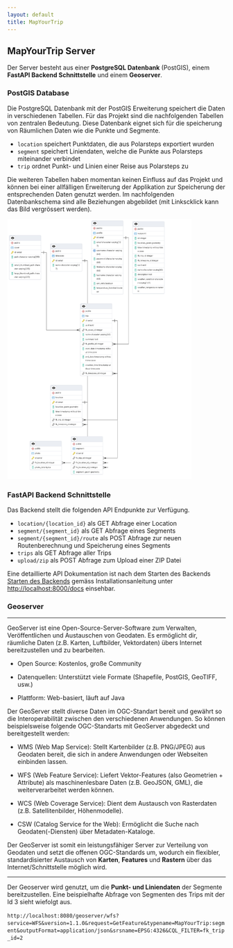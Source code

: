 ```yaml
---
layout: default
title: MapYourTrip
---
```


## MapYourTrip Server

Der Server besteht aus einer **PostgreSQL Datenbank** (PostGIS), einem **FastAPI Backend Schnittstelle** und einem **Geoserver**.

### PostGIS Database

Die PostgreSQL Datenbank mit der PostGIS Erweiterung speichert die Daten in verschiedenen Tabellen. Für das Projekt sind die nachfolgenden Tabellen von zentralen Bedeutung. Diese Datenbank eignet sich für die speicherung von Räumlichen Daten wie die Punkte und Segmente.

- `location` speichert Punktdaten, die aus Polarsteps exportiert wurden
- `segment` speichert Liniendaten, welche die Punkte aus Polarsteps miteinander verbindet
- `trip` ordnet Punkt- und Linien einer Reise aus Polarsteps zu

Die weiteren Tabellen haben momentan keinen Einfluss auf das Projekt und können bei einer allfälligen Erweiterung der Applikation zur Speicherung der entsprechenden Daten genutzt werden. Im nachfolgenden Datenbankschema sind alle Beziehungen abgebildet (mit Linkscklick kann das Bild vergrössert werden).

<a href="bilder/db_schema.png" target="_blank">
  <img src="bilder/db_schema.png" alt="Datenbankschema" height="600" />
</a>

### FastAPI Backend Schnittstelle

Das Backend stellt die folgenden API Endpunkte zur Verfügung.

- `location/{location_id}` als GET Abfrage einer Location
- `segment/{segment_id}` als GET Abfrage eines Segments
- `segment/{segment_id}/route` als POST Abfrage zur neuen Routenberechnung und Speicherung eines Segments
- `trips` als GET Abfrage aller Trips
- `upload/zip` als POST Abfrage zum Upload einer ZIP Datei

Eine detaillierte API Dokumentation ist nach dem Starten des Backends [Starten des Backends](https://github.com/leo4410/MapYourTrip/) gemäss Installationsanleitung unter [http://localhost:8000/docs](http://localhost:8000/docs) einsehbar.

### Geoserver

---

GeoServer ist eine Open-Source-Server-Software zum Verwalten, Veröffentlichen und Austauschen von Geodaten. Es ermöglicht dir, räumliche Daten (z.B. Karten, Luftbilder, Vektordaten) übers Internet bereitzustellen und zu bearbeiten.

- Open Source: Kostenlos, große Community

- Datenquellen: Unterstützt viele Formate (Shapefile, PostGIS, GeoTIFF, usw.)

- Plattform: Web-basiert, läuft auf Java

Der GeoServer stellt diverse Daten im OGC-Standart bereit und gewährt so die Interoperabilität zwischen den verschiedenen Anwendungen. So können beispielsweise folgende OGC-Standarts mit GeoServer abgedeckt und bereitgestellt werden:

- WMS (Web Map Service):
  Stellt Kartenbilder (z.B. PNG/JPEG) aus Geodaten bereit, die sich in andere Anwendungen oder Webseiten einbinden lassen.

- WFS (Web Feature Service):
  Liefert Vektor-Features (also Geometrien + Attribute) als maschinenlesbare Daten (z.B. GeoJSON, GML), die weiterverarbeitet werden können.

- WCS (Web Coverage Service):
  Dient dem Austausch von Rasterdaten (z.B. Satellitenbilder, Höhenmodelle).

- CSW (Catalog Service for the Web):
  Ermöglicht die Suche nach Geodaten(-Diensten) über Metadaten-Kataloge.

Der GeoServer ist somit ein leistungsfähiger Server zur Verteilung von Geodaten und setzt die offenen OGC-Standards um, wodurch ein flexibler, standardisierter Austausch von **Karten**, **Features** und **Rastern** über das Internet/Schnittstelle möglich wird.

---

Der Geoserver wird genutzt, um die **Punkt- und Liniendaten** der Segmente bereitzustellen. Eine beispielhafte Abfrage von Segmenten des Trips mit der Id 3 sieht wiefolgt aus.

`http://localhost:8080/geoserver/wfs?service=WFS&version=1.1.0&request=GetFeature&typename=MapYourTrip:segment&outputFormat=application/json&srsname=EPSG:4326&CQL_FILTER=fk_trip_id=2`
